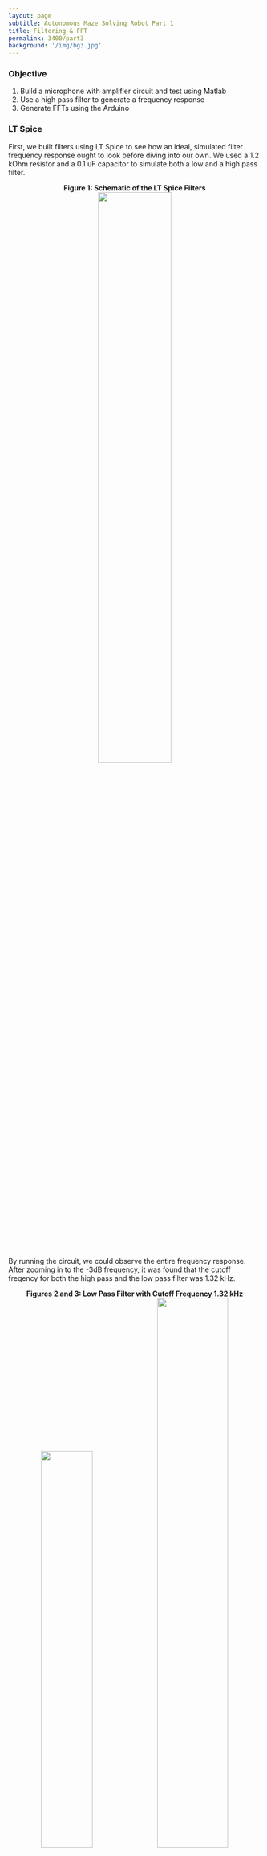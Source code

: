 ```yaml
---
layout: page
subtitle: Autonomous Maze Solving Robot Part 1
title: Filtering & FFT
permalink: 3400/part3
background: '/img/bg3.jpg'
---
```

### Objective
1. Build a microphone with amplifier circuit and test using Matlab
2. Use a high pass filter to generate a frequency response
3. Generate FFTs using the Arduino

### LT Spice
First, we built filters using LT Spice to see how an ideal, simulated filter frequency response ought to look before diving into our own.  We used a 1.2 kOhm resistor and a 0.1 uF capacitor to simulate both a low and a high pass filter.
<div align="center">
    <b>Figure 1: Schematic of the LT Spice Filters</b>
    <br>
    <img src="{{ "/assets/img/3400/lab3_lt.png" | relative_url }}" style="width: 54%"/>
    <p></p>
</div>   

By running the circuit, we could observe the entire frequency response.  After zooming in to the -3dB frequency, it was found that the cutoff freqency for both the high pass and the low pass filter was 1.32 kHz. 
<div align="center">
    <b>Figures 2 and 3: Low Pass Filter with Cutoff Frequency 1.32 kHz</b>
    <br>
    <img src="{{ "/assets/img/3400/lt_lp1.png" | relative_url }}" style="width: 45%"/>
    <img src="{{ "/assets/img/3400/lt_lp2.png" | relative_url }}" style="width: 53%"/>
    <p></p>
</div>   

### The Microphone
First, the microphone had to be breadboarded to the robot.  We used pin A5 on the arduino to receive the analog signal coming out of the microphone.  
<div align="center">
    <b>Figure 4: The Microphone Schematic</b>
    <br>
    <img src="{{ "/assets/img/3400/lab3_mic.png" | relative_url }}" style="width: 44%"/>
    <p></p>
</div>
<div align="right">
[1]
</div>

Instead of doing an `AnalogRead()`, which can be slow, we set up the ATMega's ADC to convert this microphone signal to a digital signal in free run mode.  Then, the digital signal is sent over serial to MATLAB.  The baud rate must be changed to 230400 so MATLAB can receive the microphone inputs and generate a graph of intensity vs freqeuncy.  With everything connected and the correct serial port in MATLAB chosen, we then generate a 500 Hz signal while MATLAB "records" the Arduino output.  The generated graph clearly shows a spike at around 500 Hz.
<div align="center">
    <b>Figure 5: The Unamplified 500 Hz Response</b>
    <br>
    <img src="{{ "/assets/img/3400/lab3_unamp.png" | relative_url }}" style="width: 74%"/>
    <p></p>
</div>
This signal is unamplified, which makes the noise to peak ratio fairly large, something that can be improved with the use of an operational amplifier.

### The Amplifier
Next, an amplifier was introduced to our microphone circuit.
<div align="center">
    <b>Figure 6: The Amplification Circuit Schematic</b>
    <br>
    <img src="{{ "/assets/img/3400/lab3_amp_circuit.png" | relative_url }}" style="width: 88%"/>
    <p></p>
</div>
<div align="right">
[1]
</div>

The analog pin used on the arduino remained A5, the arduino was not reflashed, and the same MATLAB script was run.  However, just by amplifying the signal, the graph produced was drastically different.
<div align="center">
    <b>Figure 7: The Amplified 500 Hz Response</b>
    <br>
    <img src="{{ "/assets/img/3400/lab3_amp.png" | relative_url }}" style="width: 74%"/>
    <p></p>
</div>
Now, since the peak intensity is 10x higher than it was before, the noise at frequncies not equal to 500 Hz is so small in comparison that it can hardly be seen, resulting in a much cleaner looking graph.


### The High Pass Filter
For the next part of the lab, we added a high pass filter to our circuit.  The code on the arduino did not change, but the MATLAB script was edited to change the sound played.  Instead of a constant 500 Hz signal, we would now sweep from 100Hz to 2000Hz.  Picking the high pass filter parameters, with `R = 22 kOhm` and `C = 10 nF`, gets us a cutoff frequency of `723 Hz`.  723 Hz is right inside the working range of our 100-2000 Hz sweep.  In order to get the full frequency response H of the filter, we needed to run two sweeps: one with the filter applied (Y) and one without (X).  Then, in MATLAB, `H = Y./X`.  Then, to put it in decibles like LT Spice, `H_dB = 20*log(H)`.  Then, the smoothed H (in decibles) can finally be plotted against frequency.
<div align="center">
    <b>Figure 8: The Frequency Response of our Filter vs Simulated</b>
    <br>
    <img src="{{ "/assets/img/3400/lab3_filter.png" | relative_url }}" style="width: 74%"/>
    <p></p>
</div>

The overlay between the high pass filter simulated using LT spice and the one obtained experimentally shows that our filter is indeed behaving as expected although much less perfect and more noisy.

### The FFT
For the final part of the lab, we want to generate FFTs using the arduino.  Now, instead of using our ADC Freerun code that has been flashed to the Arduino since the beginning of this lab, we must edit it to store FFT values.  

Instead of sending one ADC value at a time over to MATLAB, we must collect and store 257 samples.  Therefore, we have an array and an accumulator to store the raw values from the ADC.  The ADC is configured exactly as it was before: free running mode, same prescaler, etc, but instead of sampling every time the ADC is ready, we only read inside an interrupt.  We configure timer interrupts to trigger on TCA0 timeout so the values do not populate too quickly.  Then, our interrupt handler will read the ADC into our array and increment our counter.  When enough samples have been collected, we generate an FFT.  We assign an ADC value to the even entries, a zero to the odds, and throw away the first ADC value, resulting in an array of length 514.  Then, using the FFT library, we use these values to generate the actual FFT.  Since FFTs are symmetrical and we had produced 256 samples after throwing away the first one, we print out the first 128 entries of the FFT to the serial monitor.  These printed values are the entries to our FFT, completely generated by our robot!  

<div align="center">
    <b>Figure 9: The FFT on Serial Monitor</b>
    <br>
    <img src="{{ "/assets/img/3400/lab3_monitor.png" | relative_url }}" style="width: 74%"/>
    <p></p>
</div>

In order to graph these results to interpret them visually, we use MATLAB.  By assigning the Arduino's serial output via a copy and paste to a variable, call it `y`, we can run `stem(y)` and generate a beautiful FFT plot of the data.  

The interrupts are enabled and samples are collected right when the Arduino boots up, so we must be sure to be playing a signal when the reset button on the Arduino is pressed.

<div align="center">
    <b>Figure 10: Nano-Generated FFT of 500 Hz Signal</b>
    <br>
    <img src="{{ "/assets/img/3400/lab3_fft5.png" | relative_url }}" style="width: 74%"/>
    <p></p>
</div>

<div align="center">
    <b>Figure 11: Nano-Generated FFT of 700 Hz Signal</b>
    <br>
    <img src="{{ "/assets/img/3400/lab3_fft7.png" | relative_url }}" style="width: 74%"/>
    <p></p>
</div>

<div align="center">
    <b>Figure 12: Nano-Generated FFT of 900 Hz Signal</b>
    <br>
    <img src="{{ "/assets/img/3400/lab3_fft9.png" | relative_url }}" style="width: 74%"/>
    <p></p>
</div>

### Wrapping Up
Here are a couple photos of our robot with the microphone, the amplifier, and the high pass circuitry all included.

<div align="center">
    <b>Figure 13: Breadboard Closeup</b>
    <br>
    <img src="{{ "/assets/img/3400/lab3_bb.jpg" | relative_url }}" style="width: 74%"/>
    <p></p>
</div>
<div align="center">
    <b>Figure 14: The Completed Lab 3 Robot</b>
    <br>
    <img src="{{ "/assets/img/3400/lab3_robot.jpg" | relative_url }}" style="width: 74%"/>
    <p></p>
</div>

### Resources
[1] C. Poitras, *Filtering & FFT*, ECE 3400, October 13, 2021.  